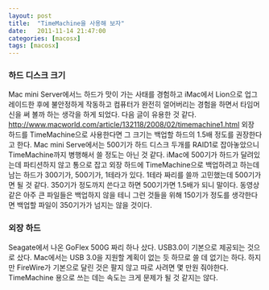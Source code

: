 ```yaml
---
layout: post
title:  "TimeMachine을 사용해 보자"
date:   2011-11-14 21:47:00
categories: [macosx]
tags: [macosx]
---
```



### 하드 디스크 크기


Mac mini Server에서느 하드가 맛이 가는 사태를 경험하고 iMac에서 Lion으로 업그레이드한 후에 불안정하게 작동하고 컴퓨터가 완전히 얼어버리는 경험을 하면서 타임머신을 써 볼까 하는 생각을 하게 되었다. 다음 글이 유용한 것 같다.
http://www.macworld.com/article/132118/2008/02/timemachine1.html
외장 하드를 TimeMachine으로 사용한다면 그 크기는 백업할 하드의 1.5배 정도를 권장한다고 한다. Mac mini Serve에서는 500기가 하드 디스크 두개를 RAID1로 잡아놓았으니 TimeMachine까지 병행해서 쓸 정도는 아닌 것 같다. iMac에 500기가 하드가 달려있는데 파티션하지 않고 통으로 잡고 외장 하드에 TimeMachine으로 백업하려고 하는데 남는 하드가 300기가, 500기가, 1테라가 있다. 1테라 짜리를 쓸까 고민했는데 500기가면 될 것 같다. 350기가 정도까지 쓴다고 하면 500기가면 1.5배가 되니 말이다. 동영상 같은 아주 큰 파일들은 백업하지 않을 테니 그런 것들을 위해 150기가 정도를 생각한다면 백업할 파일이 350기가가 넘지는 않을 것이다.


### 외장 하드


Seagate에서 나온 GoFlex 500G 짜리 하나 샀다. USB3.0이 기본으로 제공되는 것으로 샀다. Mac에서는 USB 3.0을 지원할 계획이 없는 듯 하므로 쓸 데 없기는 하다. 하지만 FireWire가 기본으로 달린 것은 팔지 않고 따로 사려면 몇 만원 줘야한다. TimeMachine 용으로 쓰는 데는 속도는 크게 문제가 될 것 같지는 않다.
